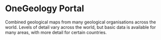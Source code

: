 # OneGeology Portal

Combined geological maps from many geological organisations across the world. Levels of detail vary across the world, but basic data is available for many areas, with more detail for certain countries.

